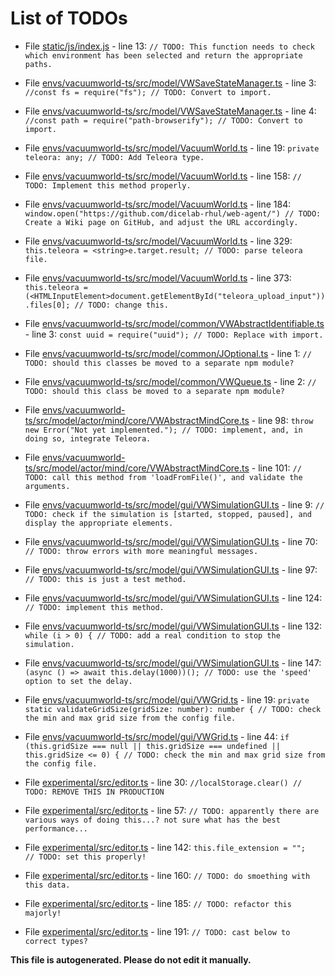 # List of TODOs

* File [static/js/index.js](static/js/index.js) - line 13: `// TODO: This function needs to check which environment has been selected and return the appropriate paths.`

* File [envs/vacuumworld-ts/src/model/VWSaveStateManager.ts](envs/vacuumworld-ts/src/model/VWSaveStateManager.ts) - line 3: `//const fs = require("fs"); // TODO: Convert to import.`

* File [envs/vacuumworld-ts/src/model/VWSaveStateManager.ts](envs/vacuumworld-ts/src/model/VWSaveStateManager.ts) - line 4: `//const path = require("path-browserify"); // TODO: Convert to import.`

* File [envs/vacuumworld-ts/src/model/VacuumWorld.ts](envs/vacuumworld-ts/src/model/VacuumWorld.ts) - line 19: `private teleora: any; // TODO: Add Teleora type.`

* File [envs/vacuumworld-ts/src/model/VacuumWorld.ts](envs/vacuumworld-ts/src/model/VacuumWorld.ts) - line 158: `// TODO: Implement this method properly.`

* File [envs/vacuumworld-ts/src/model/VacuumWorld.ts](envs/vacuumworld-ts/src/model/VacuumWorld.ts) - line 184: `window.open("https://github.com/dicelab-rhul/web-agent/") // TODO: Create a Wiki page on GitHub, and adjust the URL accordingly.`

* File [envs/vacuumworld-ts/src/model/VacuumWorld.ts](envs/vacuumworld-ts/src/model/VacuumWorld.ts) - line 329: `this.teleora = <string>e.target.result; // TODO: parse teleora file.`

* File [envs/vacuumworld-ts/src/model/VacuumWorld.ts](envs/vacuumworld-ts/src/model/VacuumWorld.ts) - line 373: `this.teleora = (<HTMLInputElement>document.getElementById("teleora_upload_input")).files[0]; // TODO: change this.`

* File [envs/vacuumworld-ts/src/model/common/VWAbstractIdentifiable.ts](envs/vacuumworld-ts/src/model/common/VWAbstractIdentifiable.ts) - line 3: `const uuid = require("uuid"); // TODO: Replace with import.`

* File [envs/vacuumworld-ts/src/model/common/JOptional.ts](envs/vacuumworld-ts/src/model/common/JOptional.ts) - line 1: `// TODO: should this classes be moved to a separate npm module?`

* File [envs/vacuumworld-ts/src/model/common/VWQueue.ts](envs/vacuumworld-ts/src/model/common/VWQueue.ts) - line 2: `// TODO: should this class be moved to a separate npm module?`

* File [envs/vacuumworld-ts/src/model/actor/mind/core/VWAbstractMindCore.ts](envs/vacuumworld-ts/src/model/actor/mind/core/VWAbstractMindCore.ts) - line 98: `throw new Error("Not yet implemented."); // TODO: implement, and, in doing so, integrate Teleora.`

* File [envs/vacuumworld-ts/src/model/actor/mind/core/VWAbstractMindCore.ts](envs/vacuumworld-ts/src/model/actor/mind/core/VWAbstractMindCore.ts) - line 101: `// TODO: call this method from 'loadFromFile()', and validate the arguments.`

* File [envs/vacuumworld-ts/src/model/gui/VWSimulationGUI.ts](envs/vacuumworld-ts/src/model/gui/VWSimulationGUI.ts) - line 9: `// TODO: check if the simulation is [started, stopped, paused], and display the appropriate elements.`

* File [envs/vacuumworld-ts/src/model/gui/VWSimulationGUI.ts](envs/vacuumworld-ts/src/model/gui/VWSimulationGUI.ts) - line 70: `// TODO: throw errors with more meaningful messages.`

* File [envs/vacuumworld-ts/src/model/gui/VWSimulationGUI.ts](envs/vacuumworld-ts/src/model/gui/VWSimulationGUI.ts) - line 97: `// TODO: this is just a test method.`

* File [envs/vacuumworld-ts/src/model/gui/VWSimulationGUI.ts](envs/vacuumworld-ts/src/model/gui/VWSimulationGUI.ts) - line 124: `// TODO: implement this method.`

* File [envs/vacuumworld-ts/src/model/gui/VWSimulationGUI.ts](envs/vacuumworld-ts/src/model/gui/VWSimulationGUI.ts) - line 132: `while (i > 0) { // TODO: add a real condition to stop the simulation.`

* File [envs/vacuumworld-ts/src/model/gui/VWSimulationGUI.ts](envs/vacuumworld-ts/src/model/gui/VWSimulationGUI.ts) - line 147: `(async () => await this.delay(1000))(); // TODO: use the 'speed' option to set the delay.`

* File [envs/vacuumworld-ts/src/model/gui/VWGrid.ts](envs/vacuumworld-ts/src/model/gui/VWGrid.ts) - line 19: `private static validateGridSize(gridSize: number): number { // TODO: check the min and max grid size from the config file.`

* File [envs/vacuumworld-ts/src/model/gui/VWGrid.ts](envs/vacuumworld-ts/src/model/gui/VWGrid.ts) - line 44: `if (this.gridSize === null || this.gridSize === undefined || this.gridSize <= 0) { // TODO: check the min and max grid size from the config file.`

* File [experimental/src/editor.ts](experimental/src/editor.ts) - line 30: `//localStorage.clear() // TODO: REMOVE THIS IN PRODUCTION`

* File [experimental/src/editor.ts](experimental/src/editor.ts) - line 57: `// TODO: apparently there are various ways of doing this...? not sure what has the best performance...`

* File [experimental/src/editor.ts](experimental/src/editor.ts) - line 142: `this.file_extension = "";   // TODO: set this properly!`

* File [experimental/src/editor.ts](experimental/src/editor.ts) - line 160: `// TODO: do smoething with this data.`

* File [experimental/src/editor.ts](experimental/src/editor.ts) - line 185: `// TODO: refactor this majorly!`

* File [experimental/src/editor.ts](experimental/src/editor.ts) - line 191: `// TODO: cast below to correct types?`

**This file is autogenerated. Please do not edit it manually.**
